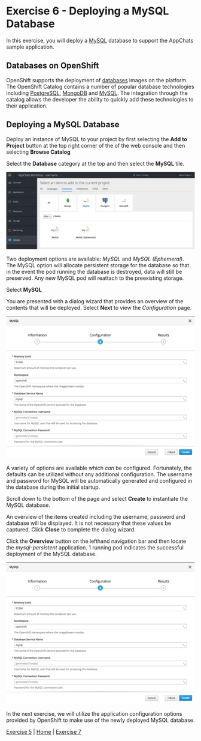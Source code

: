 Exercise 6  - Deploying a MySQL Database
============================

In this exercise, you will deploy a [MySQL](https://www.mysql.com/) database to support the AppChats sample application.

## Databases on OpenShift

OpenShift supports the deployment of [databases](https://docs.openshift.com/container-platform/3.9/using_images/db_images/index.html) images on the platform. The OpenShift Catalog contains a number of popular database technologies including [PostgreSQL](https://docs.openshift.com/container-platform/3.9/using_images/db_images/postgresql.html), [MongoDB](https://docs.openshift.com/container-platform/3.9/using_images/db_images/mongodb.html) and [MySQL](https://docs.openshift.com/container-platform/3.9/using_images/db_images/mysql.html).  The integration through the catalog allows the developer the ability to quickly add these technologies to their application.

## Deploying a MySQL Database

Deploy an instance of MySQL to your project by first selecting the **Add to Project** button at the top right corner of the of the web console and then selecting **Browse Catalog**

Select the **Database** category at the top and then select the **MySQL** tile.

![MySQL in the Catalog](images/mysql-catalog.png "MySQL in the Catalog")

Two deployment options are available: _MySQL_ and _MySQL (Ephemeral)_. The MySQL option will allocate persistent storage for the database so that in the event the pod running the database is destroyed, data will still be preserved. Any new MySQL pod will reattach to the preexisting storage. 

Select **MySQL**

You are presented with a dialog wizard that provides an overview of the contents that will be deployed. Select **Next** to view the _Configuration_ page.

![MySQL Configurations](images/mysql-config.png "MySQL Configurations")

A variety of options are available which _can_ be configured. Fortunately, the defaults can be utilized without any additional configuration. The username and password for MySQL will be automatically generated and configured in the database during the initial startup.

Scroll down to the bottom of the page and select **Create** to instantiate the MySQL database.

An overview of the items created including the username, password and database will be displayed. It is not necessary that these values be captured. Click **Close** to complete the dialog wizard.

Click the **Overview** button on the lefthand navigation bar and then locate the _mysql-persistent_ application. 1 running pod indicates the successful deployment of the MySQL database.

![MySQL Deployed Application](images/mysql-config.png "
![MySQL")

In the next exercise, we will utilize the application configuration options provided by OpenShift to make use of the newly deployed MySQL database.


[Exercise 5](../exercise4/README.md) | [Home](../README.md) | [Exercise 7](../exercise7/README.md)